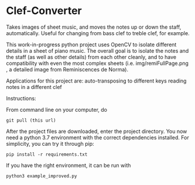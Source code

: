 # Clef-Converter
Takes images of sheet music, and moves the notes up or down the staff, automatically. Useful for changing from bass clef to treble clef, for example.

This work-in-progress python project uses OpenCV to isolate different details in a sheet of piano music. The overall goal is to isolate the notes and the staff (as well as other details) from each other cleanly, and to have compatibility with even the most complex sheets (i.e. img/remiFullPage.png , a detailed image from Reminiscences de Norma).

Applications for this project are:
  auto-transposing to different keys
  reading notes in a different clef


Instructions:

  From command line on your computer, do 
  
    git pull (this url)
    
  After the project files are downloaded, enter the project directory. You now need a python 3.7 environment with the correct dependencies installed. For simplicity, you can try it through pip:   
  
    pip install -r requirements.txt  
    
  If you have the right environment, it can be run with   
  
    python3 example_improved.py 

  
